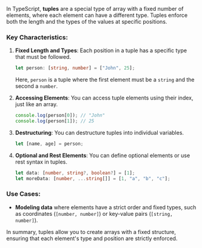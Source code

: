 In TypeScript, **tuples** are a special type of array with a fixed number of elements, where each element can have a different type. Tuples enforce both the length and the types of the values at specific positions.

### Key Characteristics:

1. **Fixed Length and Types**: Each position in a tuple has a specific type that must be followed.

   ```typescript
   let person: [string, number] = ["John", 25];
   ```

   Here, `person` is a tuple where the first element must be a `string` and the second a `number`.

2. **Accessing Elements**: You can access tuple elements using their index, just like an array.

   ```typescript
   console.log(person[0]); // "John"
   console.log(person[1]); // 25
   ```

3. **Destructuring**: You can destructure tuples into individual variables.

   ```typescript
   let [name, age] = person;
   ```

4. **Optional and Rest Elements**: You can define optional elements or use rest syntax in tuples.
   ```typescript
   let data: [number, string?, boolean?] = [1];
   let moreData: [number, ...string[]] = [1, "a", "b", "c"];
   ```

### Use Cases:

- **Modeling data** where elements have a strict order and fixed types, such as coordinates (`[number, number]`) or key-value pairs (`[string, number]`).

In summary, tuples allow you to create arrays with a fixed structure, ensuring that each element's type and position are strictly enforced.
